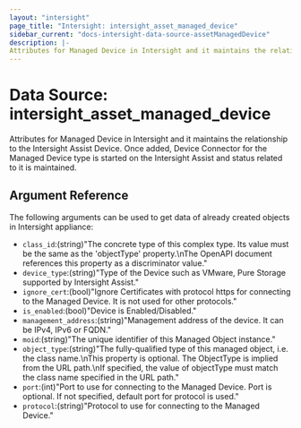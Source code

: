 ```yaml
---
layout: "intersight"
page_title: "Intersight: intersight_asset_managed_device"
sidebar_current: "docs-intersight-data-source-assetManagedDevice"
description: |-
Attributes for Managed Device in Intersight and it maintains the relationship to the Intersight Assist Device. Once added, Device Connector for the Managed Device type is started on the Intersight Assist and status related to it is maintained.
---
```


# Data Source: intersight_asset_managed_device
Attributes for Managed Device in Intersight and it maintains the relationship to the Intersight Assist Device. Once added, Device Connector for the Managed Device type is started on the Intersight Assist and status related to it is maintained.
## Argument Reference
The following arguments can be used to get data of already created objects in Intersight appliance:
* `class_id`:(string)"The concrete type of this complex type. Its value must be the same as the 'objectType' property.\nThe OpenAPI document references this property as a discriminator value."
* `device_type`:(string)"Type of the Device such as VMware, Pure Storage supported by Intersight Assist."
* `ignore_cert`:(bool)"Ignore Certificates with protocol https for connecting to the Managed Device. It is not used for other protocols."
* `is_enabled`:(bool)"Device is Enabled/Disabled."
* `management_address`:(string)"Management address of the device. It can be IPv4, IPv6 or FQDN."
* `moid`:(string)"The unique identifier of this Managed Object instance."
* `object_type`:(string)"The fully-qualified type of this managed object, i.e. the class name.\nThis property is optional. The ObjectType is implied from the URL path.\nIf specified, the value of objectType must match the class name specified in the URL path."
* `port`:(int)"Port to use for connecting to the Managed Device. Port is optional. If not specified, default port for protocol is used."
* `protocol`:(string)"Protocol to use for connecting to the Managed Device."
